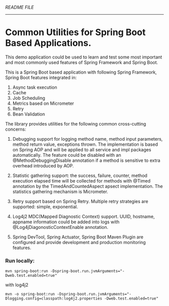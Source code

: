 _README FILE_

---

# Common Utilities for Spring Boot Based Applications.

This demo application could be used to learn and test some most important and most commonly used features of Spring
Framework and Spring Boot.

This is a Spring Boot based application with following Spring Framework, Spring Boot features integrated in:

1. Async task execution
1. Cache
1. Job Scheduling
1. Metrics based on Micrometer
1. Retry
1. Bean Validation

The library provides utilities for the following common cross-cutting concerns:

1. Debugging support for logging method name, method input parameters, method return value, exceptions thrown.
   The implementation is based on Spring AOP and will be applied to all service and impl packages automatically. The
   feature could be disabled with an @MethodDebuggingDisable annotation if a method is sensitive to extra overhead
   introduced by AOP.

1. Statistic gathering support: the success, failure, counter, method execution elapsed time will be collected for
   methods with @Timed annotation by the TimedAndCountedAspect apsect implementation. The statistics gathering mechanism
   is Micrometer.

1. Retry support based on Spring Retry. Multiple retry strategies are supported: simple, exponential.

1. Log4j2 MDC(Mapped Diagnostic Context) support. UUID, hostname, appname information could be added into logs with
   @Log4jDiagonosticContextEnable annotation. 

1. Spring DevTool, Spring Actuator, Spring Boot Maven Plugin are configured and provide development and production
   monitoring features.

### Run locally:

    mvn spring-boot:run -Dspring-boot.run.jvmArguments="-Dweb.test.enabled=true"

with log4j2 

    mvn -o spring-boot:run -Dspring-boot.run.jvmArguments="-Dlogging.config=classpath:log4j2.properties -Dweb.test.enabled=true"

